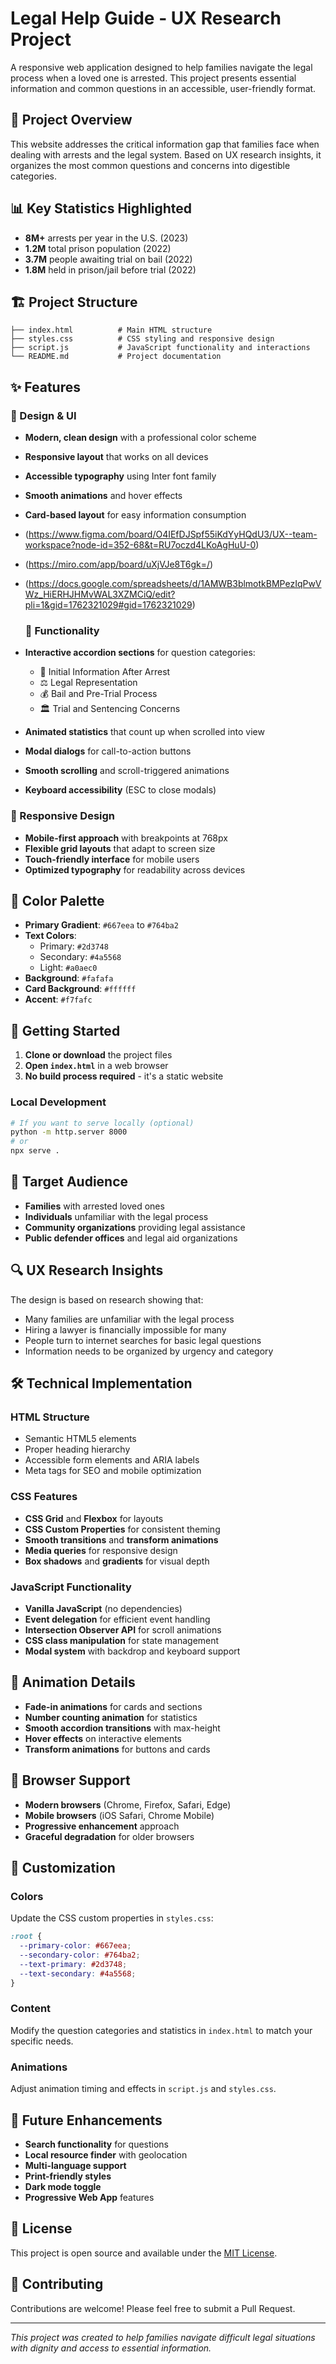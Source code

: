 # Legal Help Guide - UX Research Project

A responsive web application designed to help families navigate the legal process when a loved one is arrested. This project presents essential information and common questions in an accessible, user-friendly format.

## 🎯 Project Overview

This website addresses the critical information gap that families face when dealing with arrests and the legal system. Based on UX research insights, it organizes the most common questions and concerns into digestible categories.

## 📊 Key Statistics Highlighted

- **8M+** arrests per year in the U.S. (2023)
- **1.2M** total prison population (2022)
- **3.7M** people awaiting trial on bail (2022)
- **1.8M** held in prison/jail before trial (2022)

## 🏗️ Project Structure

```
├── index.html          # Main HTML structure
├── styles.css          # CSS styling and responsive design
├── script.js           # JavaScript functionality and interactions
└── README.md           # Project documentation
```

## ✨ Features

### 🎨 Design & UI
- **Modern, clean design** with a professional color scheme
- **Responsive layout** that works on all devices
- **Accessible typography** using Inter font family
- **Smooth animations** and hover effects
- **Card-based layout** for easy information consumption
- (https://www.figma.com/board/O4IEfDJSpf55iKdYyHQdU3/UX--team-workspace?node-id=352-68&t=RU7oczd4LKoAgHuU-0)
- (https://miro.com/app/board/uXjVJe8T6gk=/)
- (https://docs.google.com/spreadsheets/d/1AMWB3blmotkBMPezIqPwVWz_HiERHJHMvWAL3XZMCiQ/edit?pli=1&gid=1762321029#gid=1762321029)

  ### 🔧 Functionality
- **Interactive accordion sections** for question categories:
  - 📍 Initial Information After Arrest
  - ⚖️ Legal Representation
  - 💰 Bail and Pre-Trial Process
  - 🏛️ Trial and Sentencing Concerns
- **Animated statistics** that count up when scrolled into view
- **Modal dialogs** for call-to-action buttons
- **Smooth scrolling** and scroll-triggered animations
- **Keyboard accessibility** (ESC to close modals)

### 📱 Responsive Design
- **Mobile-first approach** with breakpoints at 768px
- **Flexible grid layouts** that adapt to screen size
- **Touch-friendly interface** for mobile users
- **Optimized typography** for readability across devices

## 🎨 Color Palette

- **Primary Gradient**: `#667eea` to `#764ba2`
- **Text Colors**: 
  - Primary: `#2d3748`
  - Secondary: `#4a5568`
  - Light: `#a0aec0`
- **Background**: `#fafafa`
- **Card Background**: `#ffffff`
- **Accent**: `#f7fafc`

## 🚀 Getting Started

1. **Clone or download** the project files
2. **Open `index.html`** in a web browser
3. **No build process required** - it's a static website

### Local Development
```bash
# If you want to serve locally (optional)
python -m http.server 8000
# or
npx serve .
```

## 🎯 Target Audience

- **Families** with arrested loved ones
- **Individuals** unfamiliar with the legal process
- **Community organizations** providing legal assistance
- **Public defender offices** and legal aid organizations

## 🔍 UX Research Insights

The design is based on research showing that:
- Many families are unfamiliar with the legal process
- Hiring a lawyer is financially impossible for many
- People turn to internet searches for basic legal questions
- Information needs to be organized by urgency and category

## 🛠️ Technical Implementation

### HTML Structure
- Semantic HTML5 elements
- Proper heading hierarchy
- Accessible form elements and ARIA labels
- Meta tags for SEO and mobile optimization

### CSS Features
- **CSS Grid** and **Flexbox** for layouts
- **CSS Custom Properties** for consistent theming
- **Smooth transitions** and **transform animations**
- **Media queries** for responsive design
- **Box shadows** and **gradients** for visual depth

### JavaScript Functionality
- **Vanilla JavaScript** (no dependencies)
- **Event delegation** for efficient event handling
- **Intersection Observer API** for scroll animations
- **CSS class manipulation** for state management
- **Modal system** with backdrop and keyboard support

## 🎨 Animation Details

- **Fade-in animations** for cards and sections
- **Number counting animation** for statistics
- **Smooth accordion transitions** with max-height
- **Hover effects** on interactive elements
- **Transform animations** for buttons and cards

## 📱 Browser Support

- **Modern browsers** (Chrome, Firefox, Safari, Edge)
- **Mobile browsers** (iOS Safari, Chrome Mobile)
- **Progressive enhancement** approach
- **Graceful degradation** for older browsers

## 🔧 Customization

### Colors
Update the CSS custom properties in `styles.css`:
```css
:root {
  --primary-color: #667eea;
  --secondary-color: #764ba2;
  --text-primary: #2d3748;
  --text-secondary: #4a5568;
}
```

### Content
Modify the question categories and statistics in `index.html` to match your specific needs.

### Animations
Adjust animation timing and effects in `script.js` and `styles.css`.

## 🚀 Future Enhancements

- **Search functionality** for questions
- **Local resource finder** with geolocation
- **Multi-language support**
- **Print-friendly styles**
- **Dark mode toggle**
- **Progressive Web App** features

## 📄 License

This project is open source and available under the [MIT License](LICENSE).

## 🤝 Contributing

Contributions are welcome! Please feel free to submit a Pull Request.

---

*This project was created to help families navigate difficult legal situations with dignity and access to essential information.*
